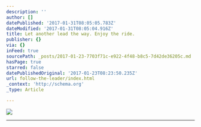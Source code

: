 ```yaml
---
description: ''
author: []
datePublished: '2017-01-31T08:05:05.783Z'
dateModified: '2017-01-31T08:05:04.916Z'
title: Let another lead the way. Enjoy the ride.
publisher: {}
via: {}
inFeed: true
sourcePath: _posts/2017-01-23-7703f71c-e922-4f48-b8c5-7d42de36205c.md
hasPage: true
starred: false
datePublishedOriginal: '2017-01-23T08:23:50.235Z'
url: follow-the-leader/index.html
_context: 'http://schema.org'
_type: Article

---
```

![](https://the-grid-user-content.s3-us-west-2.amazonaws.com/667bbc99-e3d0-43e4-bbbd-f13348f73cd0.jpg)

---
